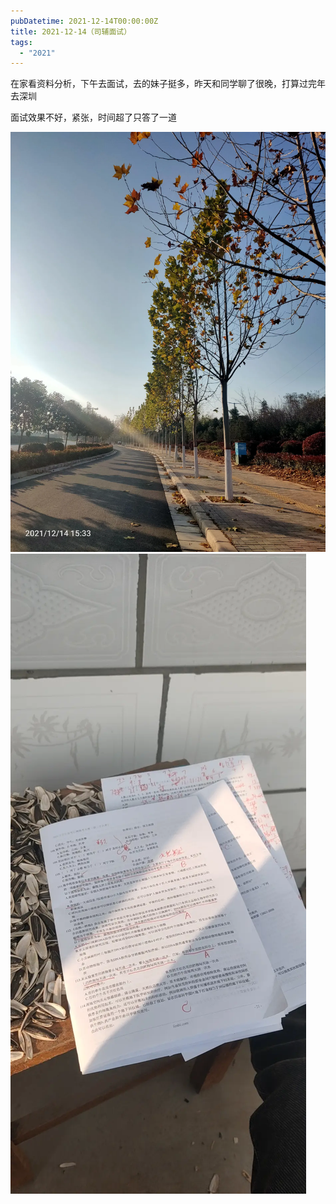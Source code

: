 ```yaml
---
pubDatetime: 2021-12-14T00:00:00Z
title: 2021-12-14（司辅面试）
tags:
  - "2021"
---
```


在家看资料分析，下午去面试，去的妹子挺多，昨天和同学聊了很晚，打算过完年去深圳

面试效果不好，紧张，时间超了只答了一道

![](../../img/6904315-8a33aed269e4d99f.jpg)
![](../../img/6904315-9356d0a49fe054af.jpg)
